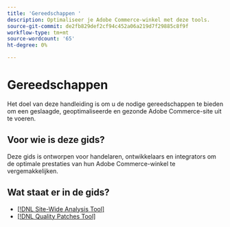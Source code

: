 ```yaml
---
title: 'Gereedschappen '
description: Optimaliseer je Adobe Commerce-winkel met deze tools.
source-git-commit: de2fb829def2cf94c452a06a219d7f29885c8f9f
workflow-type: tm+mt
source-wordcount: '65'
ht-degree: 0%

---
```


# Gereedschappen

Het doel van deze handleiding is om u de nodige gereedschappen te bieden om een geslaagde, geoptimaliseerde en gezonde Adobe Commerce-site uit te voeren.

## Voor wie is deze gids?

Deze gids is ontworpen voor handelaren, ontwikkelaars en integrators om de optimale prestaties van hun Adobe Commerce-winkel te vergemakkelijken.

## Wat staat er in de gids?

* [[!DNL Site-Wide Analysis Tool]](../tools/site-wide-analysis-tool/intro.md)
* [[!DNL Quality Patches Tool]](https://devdocs.magento.com/quality-patches/tool.html)

